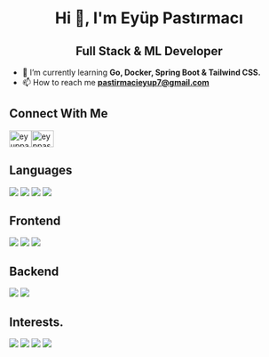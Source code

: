 # <div align="center">**Hi 👋, I'm Eyüp Pastırmacı**</div>
## <div align="center">**Full Stack & ML Developer**</div>
- 🌱 I’m currently learning **Go, Docker, Spring Boot & Tailwind CSS.**
- 📫 How to reach me **pastirmacieyup7@gmail.com**
## **Connect With Me**
<a href="https://twitter.com/eyuppastirmaci" target="_blank"><img align="center" src="https://raw.githubusercontent.com/rahuldkjain/github-profile-readme-generator/master/src/images/icons/Social/twitter.svg" alt="eyuppastirmaci" height="30" width="40" /></a><a href="https://kaggle.com/eyppastrmac" target="_blank"><img align="center" src="https://raw.githubusercontent.com/rahuldkjain/github-profile-readme-generator/master/src/images/icons/Social/kaggle.svg" alt="eyppastrmac" height="30" width="40" /></a>

## **Languages**
<p align="left">
  <a href="https://www.javascript.com/" target="_blank"><img src="https://user-images.githubusercontent.com/60294196/222983406-03a170ab-0d92-4cb7-8ff6-c87f8b499143.svg" /></a>
  <a href="https://www.python.org/" target="_blank"><img src="https://user-images.githubusercontent.com/60294196/222983712-f269d3e1-099b-4bbe-8276-831b04392896.svg" /></a>
  <a href="https://learn.microsoft.com/en-us/dotnet/csharp/" target="_blank"><img src="https://user-images.githubusercontent.com/60294196/222983223-29389958-45fc-4670-94c2-14d669782972.svg" /></a>
  <a href="https://www.oracle.com/java/" target="_blank"><img src="https://user-images.githubusercontent.com/60294196/222983767-f0736ac5-95cc-460f-aa81-f3ed54f78056.svg" /></a>
</p>

## **Frontend**
<p align="left">
  <a href="https://reactjs.org/" target="_blank"><img src="https://user-images.githubusercontent.com/60294196/222983979-bfd661b6-bedc-41db-9c32-3438a503982b.svg" /></a>
  <a href="https://angular.io/" target="_blank"><img src="https://user-images.githubusercontent.com/60294196/222983943-7ebfc5fb-c875-449e-a3ee-2a6d9687b507.svg" /></a>
  <a href="https://sass-lang.com/" target="_blank"><img src="https://user-images.githubusercontent.com/60294196/222985546-c270cbfd-a3dc-4700-8ab6-d6520eb56c4e.svg" /></a>
</p>

## **Backend**

<p align="left">
  <a href="https://dotnet.microsoft.com/en-us/" target="_blank"><img src="https://user-images.githubusercontent.com/60294196/222985067-3d5d2b1d-b958-46cd-99ca-bd040645767a.svg" /></a>
  <a href="https://nodejs.org/en/" target="_blank"><img src="https://user-images.githubusercontent.com/60294196/222984448-547c17e0-1467-420c-a84c-9b8aadf81e38.svg" /></a>
</p>

## **Interests.**
<p align="left">
  <img src="https://user-images.githubusercontent.com/60294196/222985285-3e7f1489-cdcb-4235-8dfe-3650f673f293.svg" />
  <img src="https://user-images.githubusercontent.com/60294196/222985348-3afa3d80-ca96-4855-bebe-31f2f43da143.svg" />
  <img src="https://user-images.githubusercontent.com/60294196/222985396-dca4ab7b-e1ac-479c-9ce8-456b6f36f205.svg" />
  <img src="https://user-images.githubusercontent.com/60294196/222985426-015ebfd3-0f1b-4dde-be80-9898f1315c0e.svg" />
</p>
